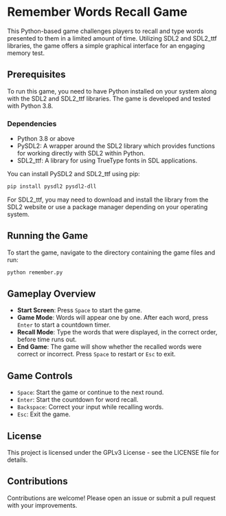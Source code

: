 
# Remember Words Recall Game

This Python-based game challenges players to recall and type words presented to them in a limited amount of time. Utilizing SDL2 and SDL2_ttf libraries, the game offers a simple graphical interface for an engaging memory test.

## Prerequisites

To run this game, you need to have Python installed on your system along with the SDL2 and SDL2_ttf libraries. The game is developed and tested with Python 3.8.

### Dependencies

- Python 3.8 or above
- PySDL2: A wrapper around the SDL2 library which provides functions for working directly with SDL2 within Python.
- SDL2_ttf: A library for using TrueType fonts in SDL applications.

You can install PySDL2 and SDL2_ttf using pip:

```bash
pip install pysdl2 pysdl2-dll
```

For SDL2_ttf, you may need to download and install the library from the SDL2 website or use a package manager depending on your operating system.


## Running the Game

To start the game, navigate to the directory containing the game files and run:

```bash
python remember.py
```

## Gameplay Overview

- **Start Screen**: Press `Space` to start the game.
- **Game Mode**: Words will appear one by one. After each word, press `Enter` to start a countdown timer.
- **Recall Mode**: Type the words that were displayed, in the correct order, before time runs out.
- **End Game**: The game will show whether the recalled words were correct or incorrect. Press `Space` to restart or `Esc` to exit.

## Game Controls

- `Space`: Start the game or continue to the next round.
- `Enter`: Start the countdown for word recall.
- `Backspace`: Correct your input while recalling words.
- `Esc`: Exit the game.

## License

This project is licensed under the GPLv3 License - see the LICENSE file for details.

## Contributions

Contributions are welcome! Please open an issue or submit a pull request with your improvements.
